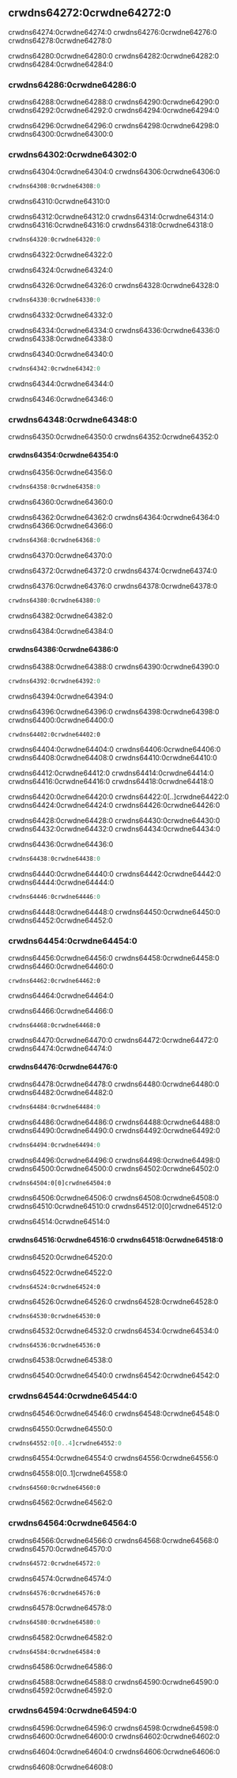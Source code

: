 ## crwdns64272:0crwdne64272:0

crwdns64274:0crwdne64274:0 crwdns64276:0crwdne64276:0 crwdns64278:0crwdne64278:0

crwdns64280:0crwdne64280:0 crwdns64282:0crwdne64282:0 crwdns64284:0crwdne64284:0

### crwdns64286:0crwdne64286:0

crwdns64288:0crwdne64288:0 crwdns64290:0crwdne64290:0 crwdns64292:0crwdne64292:0 crwdns64294:0crwdne64294:0

crwdns64296:0crwdne64296:0 crwdns64298:0crwdne64298:0 crwdns64300:0crwdne64300:0

### crwdns64302:0crwdne64302:0

crwdns64304:0crwdne64304:0 crwdns64306:0crwdne64306:0

```rust
crwdns64308:0crwdne64308:0
```

<span class="caption">crwdns64310:0crwdne64310:0</span>

crwdns64312:0crwdne64312:0 crwdns64314:0crwdne64314:0 crwdns64316:0crwdne64316:0 crwdns64318:0crwdne64318:0

```rust
crwdns64320:0crwdne64320:0
```


<span class="caption">crwdns64322:0crwdne64322:0</span>

crwdns64324:0crwdne64324:0

crwdns64326:0crwdne64326:0 crwdns64328:0crwdne64328:0

```rust
crwdns64330:0crwdne64330:0
```


<span class="caption">crwdns64332:0crwdne64332:0</span>

crwdns64334:0crwdne64334:0 crwdns64336:0crwdne64336:0 crwdns64338:0crwdne64338:0

crwdns64340:0crwdne64340:0

```rust
crwdns64342:0crwdne64342:0
```


<span class="caption">crwdns64344:0crwdne64344:0</span>

crwdns64346:0crwdne64346:0

### crwdns64348:0crwdne64348:0

crwdns64350:0crwdne64350:0 crwdns64352:0crwdne64352:0

#### crwdns64354:0crwdne64354:0

crwdns64356:0crwdne64356:0

```rust
crwdns64358:0crwdne64358:0
```


<span class="caption">crwdns64360:0crwdne64360:0</span>

crwdns64362:0crwdne64362:0 crwdns64364:0crwdne64364:0 crwdns64366:0crwdne64366:0

```rust
crwdns64368:0crwdne64368:0
```


<span class="caption">crwdns64370:0crwdne64370:0</span>

crwdns64372:0crwdne64372:0 crwdns64374:0crwdne64374:0

crwdns64376:0crwdne64376:0 crwdns64378:0crwdne64378:0

```rust
crwdns64380:0crwdne64380:0
```


<span class="caption">crwdns64382:0crwdne64382:0</span>

crwdns64384:0crwdne64384:0

#### crwdns64386:0crwdne64386:0

crwdns64388:0crwdne64388:0 crwdns64390:0crwdne64390:0

```rust
crwdns64392:0crwdne64392:0
```


<span class="caption">crwdns64394:0crwdne64394:0</span>

crwdns64396:0crwdne64396:0 crwdns64398:0crwdne64398:0 crwdns64400:0crwdne64400:0

```rust,ignore
crwdns64402:0crwdne64402:0
```

crwdns64404:0crwdne64404:0 crwdns64406:0crwdne64406:0 crwdns64408:0crwdne64408:0 crwdns64410:0crwdne64410:0

crwdns64412:0crwdne64412:0 crwdns64414:0crwdne64414:0 crwdns64416:0crwdne64416:0 crwdns64418:0crwdne64418:0

crwdns64420:0crwdne64420:0 crwdns64422:0[..]crwdne64422:0 crwdns64424:0crwdne64424:0 crwdns64426:0crwdne64426:0

crwdns64428:0crwdne64428:0 crwdns64430:0crwdne64430:0 crwdns64432:0crwdne64432:0 crwdns64434:0crwdne64434:0

crwdns64436:0crwdne64436:0

```rust
crwdns64438:0crwdne64438:0
```

crwdns64440:0crwdne64440:0 crwdns64442:0crwdne64442:0 crwdns64444:0crwdne64444:0

```rust
crwdns64446:0crwdne64446:0
```

crwdns64448:0crwdne64448:0 crwdns64450:0crwdne64450:0 crwdns64452:0crwdne64452:0

### crwdns64454:0crwdne64454:0

crwdns64456:0crwdne64456:0 crwdns64458:0crwdne64458:0 crwdns64460:0crwdne64460:0

```rust,ignore,does_not_compile
crwdns64462:0crwdne64462:0
```


<span class="caption">crwdns64464:0crwdne64464:0</span>

crwdns64466:0crwdne64466:0

```console
crwdns64468:0crwdne64468:0
```

crwdns64470:0crwdne64470:0 crwdns64472:0crwdne64472:0 crwdns64474:0crwdne64474:0

#### crwdns64476:0crwdne64476:0

crwdns64478:0crwdne64478:0 crwdns64480:0crwdne64480:0 crwdns64482:0crwdne64482:0

```rust
crwdns64484:0crwdne64484:0
```

crwdns64486:0crwdne64486:0 crwdns64488:0crwdne64488:0 crwdns64490:0crwdne64490:0 crwdns64492:0crwdne64492:0

```rust
crwdns64494:0crwdne64494:0
```

crwdns64496:0crwdne64496:0 crwdns64498:0crwdne64498:0 crwdns64500:0crwdne64500:0 crwdns64502:0crwdne64502:0

```rust,ignore,does_not_compile
crwdns64504:0[0]crwdne64504:0
```

crwdns64506:0crwdne64506:0 crwdns64508:0crwdne64508:0 crwdns64510:0crwdne64510:0 crwdns64512:0[0]crwdne64512:0

crwdns64514:0crwdne64514:0

#### crwdns64516:0crwdne64516:0 crwdns64518:0crwdne64518:0

crwdns64520:0crwdne64520:0

crwdns64522:0crwdne64522:0

```text
crwdns64524:0crwdne64524:0
```

crwdns64526:0crwdne64526:0 crwdns64528:0crwdne64528:0

```text
crwdns64530:0crwdne64530:0
```

crwdns64532:0crwdne64532:0 crwdns64534:0crwdne64534:0

```text
crwdns64536:0crwdne64536:0
```

crwdns64538:0crwdne64538:0

crwdns64540:0crwdne64540:0 crwdns64542:0crwdne64542:0

### crwdns64544:0crwdne64544:0

crwdns64546:0crwdne64546:0 crwdns64548:0crwdne64548:0

crwdns64550:0crwdne64550:0

```rust
crwdns64552:0[0..4]crwdne64552:0
```

crwdns64554:0crwdne64554:0 crwdns64556:0crwdne64556:0

crwdns64558:0[0..1]crwdne64558:0

```console
crwdns64560:0crwdne64560:0
```

crwdns64562:0crwdne64562:0

### crwdns64564:0crwdne64564:0

crwdns64566:0crwdne64566:0 crwdns64568:0crwdne64568:0 crwdns64570:0crwdne64570:0

```rust
crwdns64572:0crwdne64572:0
```

crwdns64574:0crwdne64574:0

```text
crwdns64576:0crwdne64576:0
```

crwdns64578:0crwdne64578:0

```rust
crwdns64580:0crwdne64580:0
```

crwdns64582:0crwdne64582:0

```text
crwdns64584:0crwdne64584:0
```

crwdns64586:0crwdne64586:0

crwdns64588:0crwdne64588:0 crwdns64590:0crwdne64590:0<!-- ignore --> crwdns64592:0crwdne64592:0

### crwdns64594:0crwdne64594:0

crwdns64596:0crwdne64596:0 crwdns64598:0crwdne64598:0 crwdns64600:0crwdne64600:0 crwdns64602:0crwdne64602:0

crwdns64604:0crwdne64604:0 crwdns64606:0crwdne64606:0

crwdns64608:0crwdne64608:0
